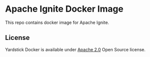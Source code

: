 # Apache Ignite Docker Image
This repo contains docker image for Apache Ignite.

## License
Yardstick Docker is available under [Apache 2.0](http://www.apache.org/licenses/LICENSE-2.0.html) Open Source license.